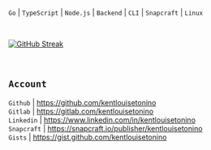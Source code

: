``Go`` | ``TypeScript`` | ``Node.js`` | ``Backend`` | ``CLI`` | ``Snapcraft`` | ``Linux``

<br />

[![GitHub Streak](https://github-readme-streak-stats-23ij4p21g-kentlouisetonino.vercel.app?user=kentlouisetonino&theme=transparent&hide_border=true&card_width=846)](https://git.io/streak-stats)

<br />

## ``Account``
``Github`` | https://github.com/kentlouisetonino <br />
``Gitlab`` | https://gitlab.com/kentlouisetonino <br />
``Linkedin`` | https://www.linkedin.com/in/kentlouisetonino <br />
``Snapcraft`` | https://snapcraft.io/publisher/kentlouisetonino <br />
``Gists`` | https://gist.github.com/kentlouisetonino

